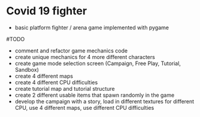 # Covid 19 fighter
- basic platform fighter / arena game implemented with pygame

#TODO
- comment and refactor game mechanics code
- create unique mechanics for 4 more different characters
- create game mode selection screen (Campaign, Free Play, Tutorial, Sandbox)
- create 4 different maps
- create 4 different CPU difficulties
- create tutorial map and tutorial structure
- create 2 different usable items that spawn randomly in the game
- develop the campaign with a story, load in different textures for different CPU, use 4 different maps, use different CPU difficulties
